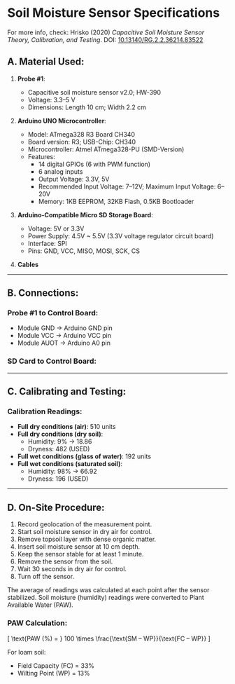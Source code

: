 # Soil Moisture Sensor Specifications

For more info, check: Hrisko (2020) *Capacitive Soil Moisture Sensor Theory, Calibration, and Testing*. DOI: [10.13140/RG.2.2.36214.83522](https://doi.org/10.13140/RG.2.2.36214.83522)

## A. Material Used:
1. **Probe #1**:  
   - Capacitive soil moisture sensor v2.0; HW-390  
   - Voltage: 3.3–5 V  
   - Dimensions: Length 10 cm; Width 2.2 cm  

2. **Arduino UNO Microcontroller**:  
   - Model: ATmega328 R3 Board CH340  
   - Board version: R3; USB-Chip: CH340  
   - Microcontroller: Atmel ATmega328-PU (SMD-Version)  
   - Features:  
     - 14 digital GPIOs (6 with PWM function)  
     - 6 analog inputs  
     - Output Voltage: 3.3V, 5V  
     - Recommended Input Voltage: 7–12V; Maximum Input Voltage: 6–20V  
     - Memory: 1KB EEPROM, 32KB Flash, 0.5KB Bootloader  

3. **Arduino-Compatible Micro SD Storage Board**:  
   - Voltage: 5V or 3.3V  
   - Power Supply: 4.5V ~ 5.5V (3.3V voltage regulator circuit board)  
   - Interface: SPI  
   - Pins: GND, VCC, MISO, MOSI, SCK, CS  

4. **Cables**

---

## B. Connections:

### Probe #1 to Control Board:
- Module GND → Arduino GND pin  
- Module VCC → Arduino VCC pin  
- Module AUOT → Arduino A0 pin  

### SD Card to Control Board:

---

## C. Calibrating and Testing:

### Calibration Readings:
- **Full dry conditions (air)**: 510 units  
- **Full dry conditions (dry soil)**:  
  - Humidity: 9% → 18.86  
  - Dryness: 482 (USED)  
- **Full wet conditions (glass of water)**: 192 units  
- **Full wet conditions (saturated soil)**:  
  - Humidity: 98% → 66.92  
  - Dryness: 196 (USED)  

---

## D. On-Site Procedure:
1. Record geolocation of the measurement point.  
2. Start soil moisture sensor in dry air for control.  
3. Remove topsoil layer with dense organic matter.  
4. Insert soil moisture sensor at 10 cm depth.  
5. Keep the sensor stable for at least 1 minute.  
6. Remove the sensor from the soil.  
7. Wait 30 seconds in dry air for control.  
8. Turn off the sensor.

The average of readings was calculated at each point after the sensor stabilized. Soil moisture (humidity) readings were converted to Plant Available Water (PAW).

### PAW Calculation:
\[ \text{PAW (%) = } 100 \times \frac{\text{SM – WP}}{\text{FC – WP}} \]

For loam soil:  
- Field Capacity (FC) = 33%  
- Wilting Point (WP) = 13%
